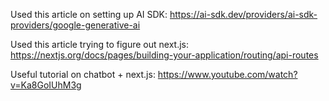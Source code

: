 Used this article on setting up AI SDK: https://ai-sdk.dev/providers/ai-sdk-providers/google-generative-ai

Used this article trying to figure out next.js: https://nextjs.org/docs/pages/building-your-application/routing/api-routes

Useful tutorial on chatbot + next.js: https://www.youtube.com/watch?v=Ka8GoIUhM3g